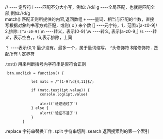 

//  	---- 定界符
		i   	 ----匹配不分大小写，例如: /\d/i
		g	   ----全局匹配，也就是匹配全部,例如:/\d/g		
		match()	匹配正则所提供的内容,返回数组
		`+`	   ----量词，相当与匹配的个数，直接写根据对象的书写方式匹配，或则{ x } 来个数
		[]		----元字符，1，范围:/[a-z0-9]/ 2,排除: `[^a-z0-9]`
		\n	   ----转义，表示[0-9]
		\w	  ----转义,	表示[a-z0-9_]
		\s		----转义，表示空白，，\S,表示排除，上同

？ ----表示{0,1} 最少没有，最多一个，属于量词缩写。
		^头修饰符
		$尾修饰符
		. 匹配所有
		\ 定界符

.test() 用来判断括号内字符串是否符合正则

```
 btn.onclick = function() {

            let matc = /^[1-9]\d{4,11}$/;

            if (matc.test(ipt.value)) {
                console.log(ipt.value)

                alert('验证通过了')
            } else {
                alert('验证不通了')
            }
        }
```

.replace 字符串替换工作  .split 字符串切割  .search 返回搜索到的第一个索引

